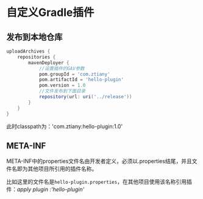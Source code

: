 # 自定义Gradle插件


## 发布到本地仓库

```groovy
uploadArchives {
    repositories {
        mavenDeployer {
            //设置插件的GAV参数
            pom.groupId = 'com.ztiany'
            pom.artifactId = 'hello-plugin'
            pom.version = 1.0
            //文件发布到下面目录
            repository(url: uri('../release'))
        }
    }
}
```
此时classpath为：'com.ztiany:hello-plugin:1.0'

## META-INF

META-INF中的properties文件名由开发者定义，必须以.properties结尾，并且文件名即为其他项目所引用的插件名称。

比如这里的文件名是`hello-plugin.properties`，在其他项目使用该名称引用插件：*apply plugin :'hello-plugin'*
